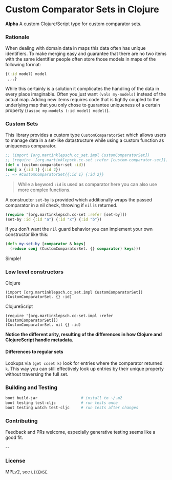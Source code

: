 # Custom Comparator Sets in Clojure

**Alpha** A custom Clojure/Script type for custom comparator sets.

### Rationale

When dealing with domain data in maps this data often has unique
identifiers. To make merging easy and guarantee that there are no two
items with the same identifier people often store those models in maps
of the following format:

```clojure
{(:id model) model
 ,,,}
```

While this certainly is a solution it complicates the handling of the
data in every place imaginable. Often you just want `(vals my-models)`
instead of the actual map. Adding new items requires code that is
tightly coupled to the underlying map that you only chose to guarantee
uniqueness of a certain property (`(assoc my-models (:id model)
model)`).

### Custom Sets

This library provides a custom type `CustomComparatorSet` which allows
users to manage data in a set-like datastructure while using a custom
function as uniqueness comparator.

```clojure
;; (import [org.martinklepsch.cc_set.impl CustomComparatorSet])            ; Clojure
;; (require '[org.martinklepsch.cc-set :refer [custom-comparator-set]]) ; ClojureScript
(def x (custom-comparator-set :id))
(conj x {:id 1} {:id 2})
;; => #CustomComparatorSet{{:id 1} {:id 2}}
```

> While a keyword `:id` is used as comparator here you can also use
> more complex functions.

A constructor `set-by` is provided which additionally wraps the passed
comparator in a nil check, throwing if `nil` is returned.

```clojure
(require '[org.martinklepsch.cc-set :refer [set-by]])
(set-by :id {:id "a"} {:id "x"} {:id "b"})
```

If you don't want the `nil` guard behavior you can implement your own constructor like this:

```clojure
(defn my-set-by [comparator & keys]
  (reduce conj (CustomComparatorSet. {} comparator) keys)))
```

Simple!

### Low level constructors

Clojure

```
(import [org.martinklepsch.cc_set.impl CustomComparatorSet])
(CustomComparatorSet. {} :id)
```

ClojureScript

```
(require '[org.martinklepsch.cc-set.impl :refer [CustomComparatorSet]])
(CustomComparatorSet. nil {} :id)
```
**Notice the different arity, resulting of the differences in how
  Clojure and ClojureScript handle metadata.**

#### Differences to regular sets

Lookups via `(get ccset k)` look for entries where the comparator
returned `k`.  This way you can still effectively look up entries by
their unique property without traversing the full set.

### Building and Testing

```sh
boot build-jar                   # install to ~/.m2
boot testing test-cljc           # run tests once
boot testing watch test-cljc     # run tests after changes
```

### Contributing

Feedback and PRs welcome, especially generative testing seems like a good fit.

--

### License

MPLv2, see `LICENSE`.
